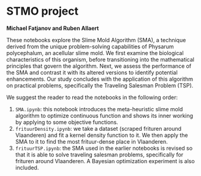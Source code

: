 # STMO project
**Michael Fatjanov and Ruben Allaert**

These notebooks explore the Slime Mold Algorithm (SMA), a technique derived from the unique problem-solving capabilities of Physarum polycephalum, an acellular slime mold. We first examine the biological characteristics of this organism, before transitioning into the mathematical principles that govern the algorithm. Next, we assess the performance of the SMA and contrast it with its altered versions to identify potential enhancements. Our study concludes with the application of this algorithm on practical problems, specifically the Traveling Salesman Problem (TSP).

We suggest the reader to read the notebooks in the following order:
1. `SMA.ipynb`: this notebook introduces the meta-heuristic slime mold algorithm to optimize continuous function and shows its inner working by applying to some objective functions.
2. `frituurDensity.ipynb`: we take a dataset (scraped frituren around Vlaanderen) and fit a kernel density function to it. We then apply the SMA to it to find the most frituur-dense place in Vlaanderen.
3. `frituurTSP.ipynb`: the SMA used in the earlier notebooks is revised so that it is able to solve traveling salesman problems, specifically for frituren around Vlaanderen. A Bayesian optimization experiment is also included.
